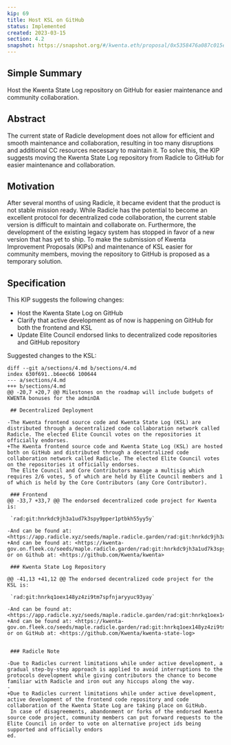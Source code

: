 ```yaml
---
kip: 69
title: Host KSL on GitHub
status: Implemented
created: 2023-03-15
section: 4.2
snapshot: https://snapshot.org/#/kwenta.eth/proposal/0x5358476a087c015ef0980ec1e9a593f107b98162961dbbcc0bdb5927c9df0998
---
```


## Simple Summary

Host the Kwenta State Log repository on GitHub for easier maintenance and community collaboration.

## Abstract

The current state of Radicle development does not allow for efficient and smooth maintenance and collaboration, resulting in too many disruptions and additional CC resources necessary to maintain it. To solve this, the KIP suggests moving the Kwenta State Log repository from Radicle to GitHub for easier maintenance and collaboration.

## Motivation

After several months of using Radicle, it became evident that the product is not stable mission ready. While Radicle has the potential to become an excellent protocol for decentralized code collaboration, the current stable version is difficult to maintain and collaborate on. Furthermore, the development of the existing legacy system has stopped in favor of a new version that has yet to ship. To make the submission of Kwenta Improvement Proposals (KIPs) and maintenance of KSL easier for community members, moving the repository to GitHub is proposed as a temporary solution.

## Specification

This KIP suggests the following changes:

- Host the Kwenta State Log on GitHub
- Clarify that active development as of now is happening on GitHub for both the frontend and KSL
- Update Elite Council endorsed links to decentralized code repositories and GitHub repository

Suggested changes to the KSL:

```
diff --git a/sections/4.md b/sections/4.md
index 630f691..b6eec66 100644
--- a/sections/4.md
+++ b/sections/4.md
@@ -20,7 +20,7 @@ Milestones on the roadmap will include budgets of KWENTA bonuses for the adminDA

 ## Decentralized Deployment

-The Kwenta frontend source code and Kwenta State Log (KSL) are distributed through a decentralized code collaboration network called Radicle. The elected Elite Council votes on the repositories it officially endorses.
+The Kwenta frontend source code and Kwenta State Log (KSL) are hosted both on GitHub and distributed through a decentralized code collaboration network called Radicle. The elected Elite Council votes on the repositories it officially endorses.
 The Elite Council and Core Contributors manage a multisig which requires 2/6 votes, 5 of which are held by Elite Council members and 1 of which is held by the Core Contributors (any Core Contributor).

 ### Frontend
@@ -33,7 +33,7 @@ The endorsed decentralized code project for Kwenta is:

 `rad:git:hnrkdc9jh3a1ud7k3spy9pper1ptbkh55yy5y`

-And can be found at: <https://app.radicle.xyz/seeds/maple.radicle.garden/rad:git:hnrkdc9jh3a1ud7k3spy9pper1ptbkh55yy5y>
+And can be found at: <https://kwenta-gov.on.fleek.co/seeds/maple.radicle.garden/rad:git:hnrkdc9jh3a1ud7k3spy9pper1ptbkh55yy5y/tree> or on Github at: <https://github.com/Kwenta/kwenta>

 ### Kwenta State Log Repository

@@ -41,13 +41,12 @@ The endorsed decentralized code project for the KSL is:

 `rad:git:hnrkq1oex148yz4zi9tm7spfnjaryyuc93yay`

-And can be found at: <https://app.radicle.xyz/seeds/maple.radicle.garden/rad:git:hnrkq1oex148yz4zi9tm7spfnjaryyuc93yay/tree/master>
+And can be found at: <https://kwenta-gov.on.fleek.co/seeds/maple.radicle.garden/rad:git:hnrkq1oex148yz4zi9tm7spfnjaryyuc93yay/tree/master> or on GitHub at: <https://github.com/Kwenta/kwenta-state-log>


 ### Radicle Note

-Due to Radicles current limitations while under active development, a gradual step-by-step approach is applied to avoid interruptions to the protocols development while giving contributors the chance to become familiar with Radicle and iron out any hiccups along the way.
-
+Due to Radicles current limitations while under active development, active development of the frontend code repository and code collaboration of the Kwenta State Log are taking place on GitHub.
 In case of disagreements, abandonment or forks of the endorsed Kwenta source code project, community members can put forward requests to the Elite Council in order to vote on alternative project ids being supported and officially endors
ed.
```
